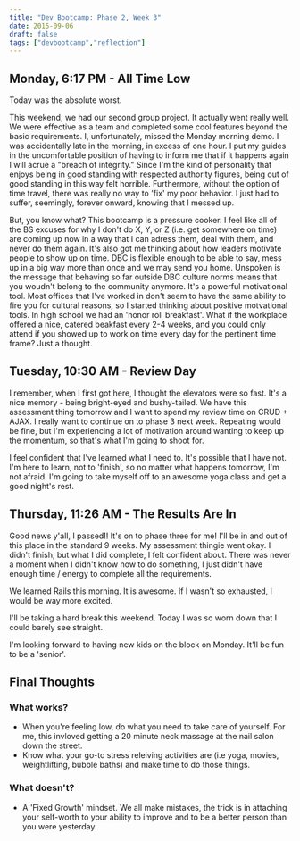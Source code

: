 ```yaml
---
title: "Dev Bootcamp: Phase 2, Week 3"
date: 2015-09-06
draft: false
tags: ["devbootcamp","reflection"]
---
```


## Monday, 6:17 PM - All Time Low
Today was the absolute worst.

This weekend, we had our second group project. It actually went really well. We were effective as a team and completed some cool features beyond the basic requirements. I, unfortunately, missed the Monday morning demo. I was accidentally late in the morning, in excess of one hour. I put my guides in the uncomfortable position of having to inform me that if it happens again I will acrue a "breach of integrity." Since I'm the kind of personality that enjoys being in good standing with respected authority figures, being out of good standing in this way felt horrible. Furthermore, without the option of time travel, there was really no way to 'fix' my poor behavior. I just had to suffer, seemingly, forever onward, knowing that I messed up.

But, you know what? This bootcamp is a pressure cooker. I feel like all of the BS excuses for why I don't do X, Y, or Z (i.e. get somewhere on time) are coming up now in a way that I can adress them, deal with them, and never do them again. It's also got me thinking about how leaders motivate people to show up on time. DBC is flexible enough to be able to say, mess up in a big way more than once and we may send you home. Unspoken is the message that behaving so far outside DBC culture norms means that you woudn't belong to the community anymore. It's a powerful motivational tool. Most offices that I've worked in don't seem to have the same ability to fire you for cultural reasons, so I started thinking about positive motvational tools. In high school we had an 'honor roll breakfast'. What if the workplace offered a nice, catered beakfast every 2-4 weeks, and you could only attend if you showed up to work on time every day for the pertinent time frame? Just a thought.

## Tuesday, 10:30 AM - Review Day
I remember, when I first got here, I thought the elevators were so fast. It's a nice memory - being bright-eyed and bushy-tailed. We have this assessment thing tomorrow and I want to spend my review time on CRUD + AJAX. I really want to continue on to phase 3 next week. Repeating would be fine, but I'm experiencing a lot of motivation around wanting to keep up the momentum, so that's what I'm going to shoot for.

I feel confident that I've learned what I need to. It's possible that I have not. I'm here to learn, not to 'finish', so no matter what happens tomorrow, I'm not afraid. I'm going to take myself off to an awesome yoga class and get a good night's rest.

## Thursday, 11:26 AM - The Results Are In
Good news y'all, I passed!! It's on to phase three for me! I'll be in and out of this place in the standard 9 weeks. My assessment thingie went okay. I didn't finish, but what I did complete, I felt confident about. There was never a moment when I didn't know how to do something, I just didn't have enough time / energy to complete all the requirements.

We learned Rails this morning. It is awesome. If I wasn't so exhausted, I would be way more excited.

I'll be taking a hard break this weekend. Today I was so worn down that I could barely see straight.

I'm looking forward to having new kids on the block on Monday. It'll be fun to be a 'senior'.

## Final Thoughts
### What works?
- When you're feeling low, do what you need to take care of yourself. For me, this invloved getting a 20 minute neck massage at the nail salon down the street.
- Know what your go-to stress releiving activities are (i.e yoga, movies, weightlifting, bubble baths) and make time to do those things.

### What doesn't?
- A 'Fixed Growth' mindset. We all make mistakes, the trick is in attaching your self-worth to your ability to improve and to be a better person than you were yesterday.